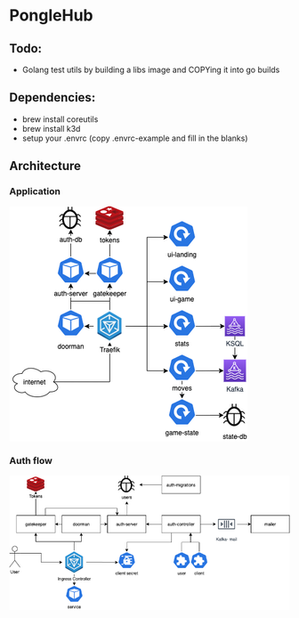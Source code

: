 # PongleHub

## Todo:

- Golang test utils by building a libs image and COPYing it into go builds

## Dependencies:

- brew install coreutils
- brew install k3d
- setup your .envrc (copy .envrc-example and fill in the blanks)

## Architecture

### Application

![](docs/pongle-architecture.png)

### Auth flow

![](docs/pongle-auth.png)
